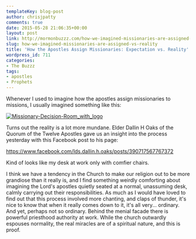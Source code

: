 ```yaml
---
templateKey: blog-post
author: chrisjpatty
comments: true
date: 2015-05-28 21:06:35+00:00
layout: post
link: http://mormonbuzzz.com/how-we-imagined-missionaries-are-assigned-vs-reality/
slug: how-we-imagined-missionaries-are-assigned-vs-reality
title: 'How the Apostles Assign Missionaries: Expectation vs. Reality'
wordpress_id: 711
categories:
- The Buzzz
tags:
- apostles
- Prophets
---
```


Whenever I used to imagine how the apostles assign missionaries to missions, I usually imagined something like this:

[![Missionary-Decision-Room_with_logo](/img/Missionary-Decision-Room_with_logo.jpg)](/img/Missionary-Decision-Room_with_logo.jpg)

Turns out the reality is a lot more mundane. Elder Dallin H Oaks of the Quorum of the Twelve Apostles gave us an insight into the process yesterday with this Facebook post to his page:



https://www.facebook.com/lds.dallin.h.oaks/posts/390717567767372



Kind of looks like my desk at work only with comfier chairs.

I think we have a tendency in the Church to make our religion out to be more grandiose than it really is, and I find something weirdly comforting about imagining the Lord's apostles quietly seated at a normal, unassuming desk, calmly carrying out their responsibilities. As much as I would have loved to find out that this process involved more chanting, and claps of thunder, it's nice to know that when it really comes down to it, it's all very... ordinary. And yet, perhaps not so ordinary. Behind the menial facade there is powerful priesthood authority at work. While the church outwardly espouses normality, the real miracles are of a spiritual nature, and this is proof.
